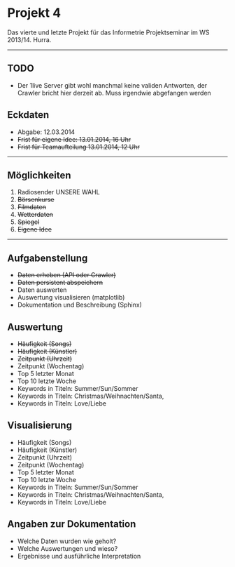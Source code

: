 Projekt 4
=========

Das vierte und letzte Projekt für das Informetrie Projektseminar im WS 2013/14. Hurra.

___


## TODO
* Der 1live Server gibt wohl manchmal keine validen Antworten, der Crawler bricht hier derzeit ab. Muss irgendwie abgefangen werden

## Eckdaten

* Abgabe: 12.03.2014
* ~~Frist für eigene Idee: 13.01.2014, 16 Uhr~~
* ~~Frist für Teamaufteilung 13.01.2014, 12 Uhr~~

___

## Möglichkeiten

1. Radiosender UNSERE WAHL
2. ~~Börsenkurse~~
3. ~~Filmdaten~~
4. ~~Wetterdaten~~
5. ~~Spiegel~~
6. ~~Eigene Idee~~

___

## Aufgabenstellung

* ~~Daten erheben (API oder Crawler)~~
* ~~Daten persistent abspeichern~~
* Daten auswerten
* Auswertung visualisieren (matplotlib)
* Dokumentation und Beschreibung (Sphinx)

## Auswertung

* ~~Häufigkeit (Songs)~~
* ~~Häufigkeit (Künstler)~~
* ~~Zeitpunkt (Uhrzeit)~~ 
* Zeitpunkt (Wochentag)
* Top 5 letzter Monat
* Top 10 letzte Woche
* Keywords in Titeln: Summer/Sun/Sommer
* Keywords in Titeln: Christmas/Weihnachten/Santa, 
* Keywords in Titeln: Love/Liebe

## Visualisierung

* Häufigkeit (Songs)
* Häufigkeit (Künstler)
* Zeitpunkt (Uhrzeit) 
* Zeitpunkt (Wochentag)
* Top 5 letzter Monat
* Top 10 letzte Woche
* Keywords in Titeln: Summer/Sun/Sommer
* Keywords in Titeln: Christmas/Weihnachten/Santa, 
* Keywords in Titeln: Love/Liebe

## Angaben zur Dokumentation

* Welche Daten wurden wie geholt?
* Welche Auswertungen und wieso?
* Ergebnisse und ausführliche Interpretation
